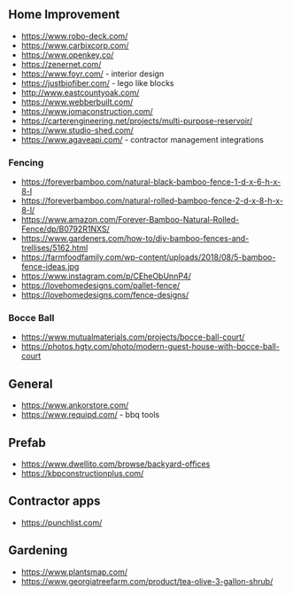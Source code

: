 

## Home Improvement 
* https://www.robo-deck.com/
* https://www.carbixcorp.com/
* https://www.openkey.co/
* https://zenernet.com/
* https://www.foyr.com/ - interior design
* https://justbiofiber.com/ - lego like blocks
* http://www.eastcountyoak.com/
* https://www.webberbuilt.com/
* https://www.jomaconstruction.com/
* https://carterengineering.net/projects/multi-purpose-reservoir/
* https://www.studio-shed.com/
* https://www.agaveapi.com/  - contractor management integrations

### Fencing
* https://foreverbamboo.com/natural-black-bamboo-fence-1-d-x-6-h-x-8-l
* https://foreverbamboo.com/natural-rolled-bamboo-fence-2-d-x-8-h-x-8-l/
* https://www.amazon.com/Forever-Bamboo-Natural-Rolled-Fence/dp/B0792R1NXS/
* https://www.gardeners.com/how-to/diy-bamboo-fences-and-trellises/5162.html
* https://farmfoodfamily.com/wp-content/uploads/2018/08/5-bamboo-fence-ideas.jpg
* https://www.instagram.com/p/CEheObUnnP4/
* https://lovehomedesigns.com/pallet-fence/
* https://lovehomedesigns.com/fence-designs/

### Bocce Ball
* https://www.mutualmaterials.com/projects/bocce-ball-court/
* https://photos.hgtv.com/photo/modern-guest-house-with-bocce-ball-court

## General
* https://www.ankorstore.com/
* https://www.requipd.com/ - bbq tools

## Prefab
* https://www.dwellito.com/browse/backyard-offices
* https://kbpconstructionplus.com/

## Contractor apps
* https://punchlist.com/

## Gardening
* https://www.plantsmap.com/
* https://www.georgiatreefarm.com/product/tea-olive-3-gallon-shrub/
